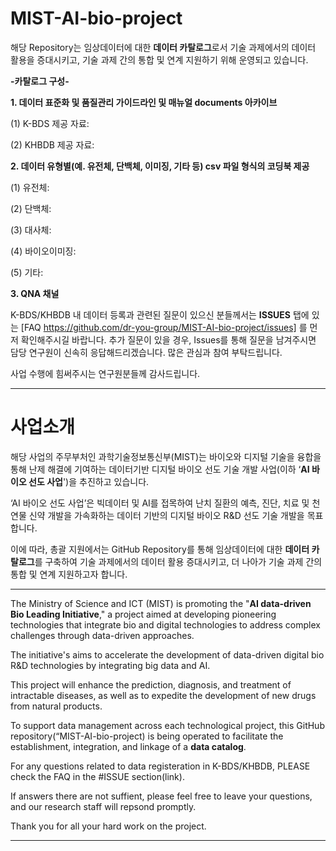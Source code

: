 # MIST-AI-bio-project

해당 Repository는 임상데이터에 대한 **데이터 카탈로그**로서 기술 과제에서의 데이터 활용을 증대시키고, 기술 과제 간의 통합 및 연계 지원하기 위해 운영되고 있습니다.  


**-카탈로그 구성-**

**1. 데이터 표준화 및 품질관리 가이드라인 및 매뉴얼 documents 아카이브** 

(1) K-BDS 제공 자료:

(2) KHBDB 제공 자료:
    
**2. 데이터 유형별(예. 유전체, 단백체, 이미징, 기타 등) csv 파일 형식의 코딩북 제공** 

(1) 유전체:

(2) 단백체:

(3) 대사체:

(4) 바이오이미징:

(5) 기타:
    
**3. QNA 채널**

K-BDS/KHBDB 내 데이터 등록과 관련된 질문이 있으신 분들께서는 **ISSUES** 탭에 있는 [FAQ https://github.com/dr-you-group/MIST-AI-bio-project/issues] 를 먼저 확인해주시길 바랍니다.
추가 질문이 있을 경우, Issues를 통해 질문을 남겨주시면 담당 연구원이 신속히 응답해드리겠습니다. 많은 관심과 참여 부탁드립니다. 

사업 수행에 힘써주시는 연구원분들께 감사드립니다. 

--------------------------------------------------------------------------------------------------------------------------------------------------------------------------------
# 사업소개

해당 사업의 주무부처인 과학기술정보통신부(MIST)는 바이오와 디지털 기술을 융합을 통해 난제 해결에 기여하는 데이터기반 디지털 바이오 선도 기술 개발 사업(이하 ‘**AI 바이오 선도 사업**')을 추진하고 있습니다.

‘AI 바이오 선도 사업’은 빅데이터 및 AI를 접목하여 난치 질환의 예측, 진단, 치료 및 천연물 신약 개발을 가속화하는 데이터 기반의 디지털 바이오 R&D 선도 기술 개발을 목표합니다.

이에 따라, 총괄 지원에서는 GitHub Repository를 통해 임상데이터에 대한 **데이터 카탈로그**를 구축하여 기술 과제에서의 데이터 활용 증대시키고, 더 나아가 기술 과제 간의 통합 및 연계 지원하고자 합니다. 

--------------------------------------------------------------------------------------------------------------------------------------------

The Ministry of Science and ICT (MIST) is promoting the "**AI data-driven Bio Leading Initiative**," a project aimed at developing pioneering technologies that integrate bio and digital technologies to address complex challenges through data-driven approaches.

The initiative's aims to accelerate the development of data-driven digital bio R&D technologies by integrating big data and AI. 

This project will enhance the prediction, diagnosis, and treatment of intractable diseases, as well as to expedite the development of new drugs from natural products.

To support data management across each technological project, this GitHub repository(“MIST-AI-bio-project) is being operated to facilitate the establishment, integration, and linkage of a **data catalog**.

For any questions related to data registeration in K-BDS/KHBDB, PLEASE check the FAQ in the #ISSUE section(link).

If answers there are not suffient, please feel free to leave your questions, and our research staff will repsond promptly. 

Thank you for all your hard work on the project.

--------------------------------------------------------------------------------------------------------------------------------------------

